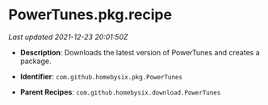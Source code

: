 # PowerTunes.pkg.recipe

_Last updated 2021-12-23 20:01:50Z_

- **Description**: Downloads the latest version of PowerTunes and creates a package.

- **Identifier**: `com.github.homebysix.pkg.PowerTunes`

- **Parent Recipes**: `com.github.homebysix.download.PowerTunes`
